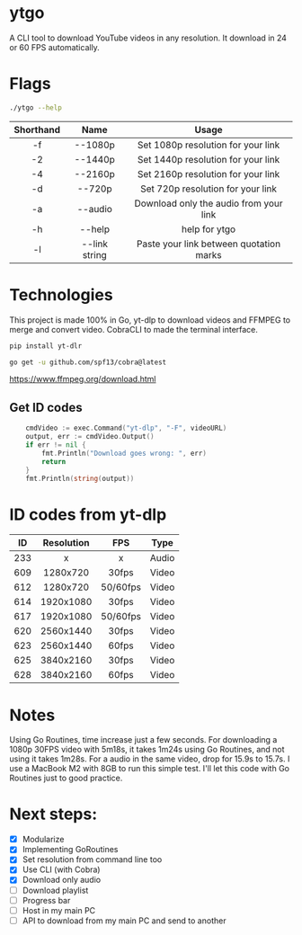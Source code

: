 # ytgo
A CLI tool to download YouTube videos in any resolution. It download in 24 or 60 FPS automatically.

# Flags
```bash
./ytgo --help
```	
		
Shorthand|Name|Usage
:--:|:---------:|:-----:|
-f | --1080p | Set 1080p resolution for your link
-2 | --1440p | Set 1440p resolution for your link
-4 | --2160p | Set 2160p resolution for your link
-d | --720p | Set 720p resolution for your link
-a | --audio | Download only the audio from your link
-h | --help | help for ytgo
-l | --link string | Paste your link between quotation marks


# Technologies
This project is made 100% in Go, yt-dlp to download videos and FFMPEG to merge and convert video. CobraCLI to made the terminal interface.

```bash
pip install yt-dlr

go get -u github.com/spf13/cobra@latest
```
https://www.ffmpeg.org/download.html


## Get ID codes
```go
	cmdVideo := exec.Command("yt-dlp", "-F", videoURL)
	output, err := cmdVideo.Output()
	if err != nil {
		fmt.Println("Download goes wrong: ", err)
		return
	}
	fmt.Println(string(output))
```


# ID codes from yt-dlp
ID  |Resolution |  FPS  | Type
:--:|:---------:|:-----:|:----:
233 |    x      |   x   | Audio
609 | 1280x720  | 30fps | Video
612 | 1280x720  | 50/60fps | Video
614 | 1920x1080 | 30fps | Video
617 | 1920x1080 | 50/60fps | Video
620 | 2560x1440 | 30fps | Video
623 | 2560x1440 | 60fps | Video
625 | 3840x2160 | 30fps | Video
628 | 3840x2160 | 60fps | Video


# Notes
Using Go Routines, time increase just a few seconds. For downloading a 1080p 30FPS video with 5m18s, it takes 1m24s using Go Routines, and not using it takes 1m28s. For a audio in the same video, drop for 15.9s to 15.7s. I use a MacBook M2 with 8GB to run this simple test. I'll let this code with Go Routines just to good practice.


# Next steps:
- [X] Modularize
- [X] Implementing GoRoutines
- [X] Set resolution from command line too
- [X] Use CLI (with Cobra)
- [X] Download only audio
- [ ] Download playlist
- [ ] Progress bar
- [ ] Host in my main PC
- [ ] API to download from my main PC and send to another